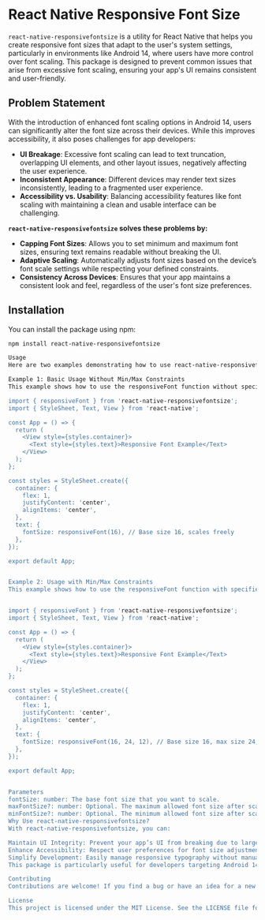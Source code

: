 # React Native Responsive Font Size

`react-native-responsivefontsize` is a utility for React Native that helps you create responsive font sizes that adapt to the user's system settings, particularly in environments like Android 14, where users have more control over font scaling. This package is designed to prevent common issues that arise from excessive font scaling, ensuring your app's UI remains consistent and user-friendly.

## Problem Statement

With the introduction of enhanced font scaling options in Android 14, users can significantly alter the font size across their devices. While this improves accessibility, it also poses challenges for app developers:

- **UI Breakage**: Excessive font scaling can lead to text truncation, overlapping UI elements, and other layout issues, negatively affecting the user experience.
- **Inconsistent Appearance**: Different devices may render text sizes inconsistently, leading to a fragmented user experience.
- **Accessibility vs. Usability**: Balancing accessibility features like font scaling with maintaining a clean and usable interface can be challenging.

**`react-native-responsivefontsize` solves these problems by:**

- **Capping Font Sizes**: Allows you to set minimum and maximum font sizes, ensuring text remains readable without breaking the UI.
- **Adaptive Scaling**: Automatically adjusts font sizes based on the device’s font scale settings while respecting your defined constraints.
- **Consistency Across Devices**: Ensures that your app maintains a consistent look and feel, regardless of the user's font size preferences.

## Installation

You can install the package using npm:

```bash
npm install react-native-responsivefontsize

Usage
Here are two examples demonstrating how to use react-native-responsivefontsize in your React Native project:

Example 1: Basic Usage Without Min/Max Constraints
This example shows how to use the responsiveFont function without specifying maxFontSize and minFontSize. The font size will scale freely based on the device's settings.

import { responsiveFont } from 'react-native-responsivefontsize';
import { StyleSheet, Text, View } from 'react-native';

const App = () => {
  return (
    <View style={styles.container}>
      <Text style={styles.text}>Responsive Font Example</Text>
    </View>
  );
};

const styles = StyleSheet.create({
  container: {
    flex: 1,
    justifyContent: 'center',
    alignItems: 'center',
  },
  text: {
    fontSize: responsiveFont(16), // Base size 16, scales freely
  },
});

export default App;


Example 2: Usage with Min/Max Constraints
This example shows how to use the responsiveFont function with specified maxFontSize and minFontSize parameters. This ensures the font size remains within the defined range:


import { responsiveFont } from 'react-native-responsivefontsize';
import { StyleSheet, Text, View } from 'react-native';

const App = () => {
  return (
    <View style={styles.container}>
      <Text style={styles.text}>Responsive Font Example</Text>
    </View>
  );
};

const styles = StyleSheet.create({
  container: {
    flex: 1,
    justifyContent: 'center',
    alignItems: 'center',
  },
  text: {
    fontSize: responsiveFont(16, 24, 12), // Base size 16, max size 24, min size 12
  },
});

export default App;


Parameters
fontSize: number: The base font size that you want to scale.
maxFontSize?: number: Optional. The maximum allowed font size after scaling. If not provided, the font size can scale freely upwards.
minFontSize?: number: Optional. The minimum allowed font size after scaling. If not provided, the font size can scale freely downwards.
Why Use react-native-responsivefontsize?
With react-native-responsivefontsize, you can:

Maintain UI Integrity: Prevent your app’s UI from breaking due to large or small text sizes.
Enhance Accessibility: Respect user preferences for font size adjustments while ensuring your app remains usable and visually appealing.
Simplify Development: Easily manage responsive typography without manually calculating sizes or worrying about device-specific issues.
This package is particularly useful for developers targeting Android 14 and newer, where system-wide font scaling is more granular and can have a significant impact on app layouts.

Contributing
Contributions are welcome! If you find a bug or have an idea for a new feature, feel free to open an issue or submit a pull request.

License
This project is licensed under the MIT License. See the LICENSE file for more details.
```
